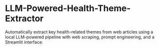 # LLM-Powered-Health-Theme-Extractor
Automatically extract key health-related themes from web articles using a local LLM-powered pipeline with web scraping, prompt engineering, and a Streamlit interface.

